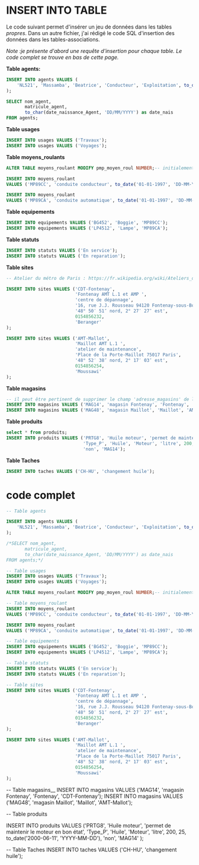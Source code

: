 # INSERT INTO TABLE

Le code suivant permet d'insérer un jeu de données dans les tables _propres_.
Dans un autre fichier, j'ai rédigé le code SQL d'insertion des données dans les tables-associations.

_Note :je présente d'abord une requête d'insertion pour chaque table. Le code complet se trouve en bas de cette page._

__Table agents:__
```sql
INSERT INTO agents VALUES (
    'NL521', 'Massamba', 'Beatrice', 'Conducteur', 'Exploitation', to_date('1980-12-03', 'YYYY-MM-DD'), 0752414587
);

SELECT nom_agent, 
       matricule_agent, 
       to_char(date_naissance_Agent, 'DD/MM/YYYY') as date_nais
FROM agents;
```

__Table usages__
```sql
INSERT INTO usages VALUES ('Travaux');
INSERT INTO usages VALUES ('Voyages');
```

__Table moyens_roulants__
```sql
ALTER TABLE moyens_roulant MODIFY pmp_moyen_roul NUMBER;-- initialement de type 'date', le champ pmp_moyen_roulant est modifié en type 'number'

INSERT INTO moyens_roulant 
VALUES ('MP89CC', 'conduite conducteur', to_date('01-01-1997', 'DD-MM-YYYY'), to_date('1997-02-01', 'YYYY-MM-DD'), null, 150000, 'Voyages');

INSERT INTO moyens_roulant 
VALUES ('MP89CA', 'conduite automatique', to_date('01-01-1997', 'DD-MM-YYYY'), to_date('1997-02-01', 'YYYY-MM-DD'), null, 150000, 'Voyages');
```

__Table equipements__
```sql
INSERT INTO equipements VALUES ('BG452', 'Boggie', 'MP89CC');
INSERT INTO equipements VALUES ('LP4512', 'Lampe', 'MP89CA');
```

__Table statuts__
```sql
INSERT INTO statuts VALUES ('En service');
INSERT INTO statuts VALUES ('En reparation');
```

__Table sites__
```sql
-- Atelier du métro de Paris : https://fr.wikipedia.org/wiki/Ateliers_du_m%C3%A9tro_de_Paris

INSERT INTO sites VALUES ('CDT-Fontenay',
                          'Fontenay AMT L.1 et AMP ', 
                          'centre de dépannage', 
                          '16, rue J.J. Rousseau 94120 Fontenay-sous-Bois', 
                          '48° 50′ 51″ nord, 2° 27′ 27″ est',
                          0154856232,
                          'Beranger'
);

INSERT INTO sites VALUES ('AMT-Mallot',
                          'Maillot AMT L.1 ', 
                          'atelier de maintenance', 
                          'Place de la Porte-Maillot 75017 Paris', 
                          '48° 52′ 38″ nord, 2° 17′ 03″ est',
                          0154856254,
                          'Moussawi'
);
```

__Table magasins__
```sql
-- il peut être pertinent de supprimer le champ 'adresse_magasins' de la table magasin, car le champ site nous fournit déjà une adresse
INSERT INTO magasins VALUES ('MAG14', 'magasin Fontenay', 'Fontenay', 'CDT-Fontenay');
INSERT INTO magasins VALUES ('MAG48', 'magasin Maillot', 'Maillot', 'AMT-Mallot');
```

__Table produits__
```sql
select * from produits;
INSERT INTO produits VALUES ('PRTG8', 'Huile moteur', 'permet de maintenir le moteur en bon état',
                             'Type_P', 'Huile', 'Moteur', 'litre', 200, 25, to_date('2000-06-11', 'YYYY-MM-DD'),
                             'non', 'MAG14');
```

__Table Taches__
```sql
INSERT INTO taches VALUES ('CH-HU', 'changement huile');
```

# code complet

```sql
-- Table agents

INSERT INTO agents VALUES (
    'NL521', 'Massamba', 'Beatrice', 'Conducteur', 'Exploitation', to_date('1980-12-03', 'YYYY-MM-DD'), 0752414587
);

/*SELECT nom_agent, 
       matricule_agent, 
       to_char(date_naissance_Agent, 'DD/MM/YYYY') as date_nais
FROM agents;*/

-- Table usages
INSERT INTO usages VALUES ('Travaux');
INSERT INTO usages VALUES ('Voyages');

ALTER TABLE moyens_roulant MODIFY pmp_moyen_roul NUMBER;-- initialement de type 'date', le champ pmp_moyen_roulant est modifié en type 'number'

-- Table moyens_roulant
INSERT INTO moyens_roulant 
VALUES ('MP89CC', 'conduite conducteur', to_date('01-01-1997', 'DD-MM-YYYY'), to_date('1997-02-01', 'YYYY-MM-DD'), null, 150000, 'Voyages');

INSERT INTO moyens_roulant 
VALUES ('MP89CA', 'conduite automatique', to_date('01-01-1997', 'DD-MM-YYYY'), to_date('1997-02-01', 'YYYY-MM-DD'), null, 150000, 'Voyages');

-- Table equipements
INSERT INTO equipements VALUES ('BG452', 'Boggie', 'MP89CC');
INSERT INTO equipements VALUES ('LP4512', 'Lampe', 'MP89CA');

-- Table statuts
INSERT INTO statuts VALUES ('En service');
INSERT INTO statuts VALUES ('En reparation');

-- Table sites
INSERT INTO sites VALUES ('CDT-Fontenay',
                          'Fontenay AMT L.1 et AMP ', 
                          'centre de dépannage', 
                          '16, rue J.J. Rousseau 94120 Fontenay-sous-Bois', 
                          '48° 50′ 51″ nord, 2° 27′ 27″ est',
                          0154856232,
                          'Beranger'
);

INSERT INTO sites VALUES ('AMT-Mallot',
                          'Maillot AMT L.1 ', 
                          'atelier de maintenance', 
                          'Place de la Porte-Maillot 75017 Paris', 
                          '48° 52′ 38″ nord, 2° 17′ 03″ est',
                          0154856254,
                          'Moussawi'
);
```

-- Table magasins__
INSERT INTO magasins VALUES ('MAG14', 'magasin Fontenay', 'Fontenay', 'CDT-Fontenay');
INSERT INTO magasins VALUES ('MAG48', 'magasin Maillot', 'Maillot', 'AMT-Mallot');

-- Table produits

INSERT INTO produits VALUES ('PRTG8', 'Huile moteur', 'permet de maintenir le moteur en bon état',
                             'Type_P', 'Huile', 'Moteur', 'litre', 200, 25, to_date('2000-06-11', 'YYYY-MM-DD'),
                             'non', 'MAG14'
);

-- Table Taches
INSERT INTO taches VALUES ('CH-HU', 'changement huile');
```
